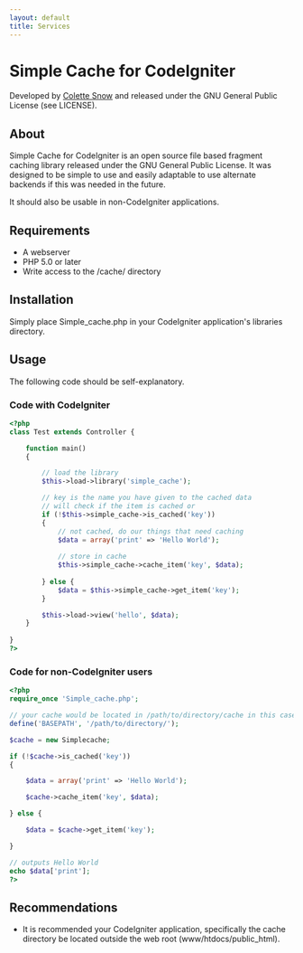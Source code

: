 ```yaml
---
layout: default
title: Services
---
```


# Simple Cache for CodeIgniter
Developed by [Colette Snow](http://colettesnow.com/) and released under the GNU General Public License (see LICENSE).

## About

Simple Cache for CodeIgniter is an open source file based fragment caching library released under the GNU General Public License. It was designed to be simple to use and easily adaptable to use alternate backends if this was needed in the future.

It should also be usable in non-CodeIgniter applications.

## Requirements

* A webserver
* PHP 5.0 or later
* Write access to the /cache/ directory

## Installation

Simply place Simple_cache.php in your CodeIgniter application's libraries directory.

## Usage

The following code should be self-explanatory.

### Code with CodeIgniter

```php
<?php
class Test extends Controller {

	function main()
	{

		// load the library
		$this->load->library('simple_cache');

		// key is the name you have given to the cached data
		// will check if the item is cached or 
		if (!$this->simple_cache->is_cached('key'))
		{
			// not cached, do our things that need caching
			$data = array('print' => 'Hello World');
	
			// store in cache
			$this->simple_cache->cache_item('key', $data);
	
		} else {
			$data = $this->simple_cache->get_item('key');
		}

		$this->load->view('hello', $data);
	}
	
}
?>
```

### Code for non-CodeIgniter users

```php
<?php
require_once 'Simple_cache.php';

// your cache would be located in /path/to/directory/cache in this case
define('BASEPATH', '/path/to/directory/');

$cache = new Simplecache;

if (!$cache->is_cached('key'))
{

	$data = array('print' => 'Hello World');	

	$cache->cache_item('key', $data);

} else {

	$data = $cache->get_item('key');	

}

// outputs Hello World
echo $data['print'];
?>
```

## Recommendations

* It is recommended your CodeIgniter application, specifically the cache directory be located outside the web root (www/htdocs/public_html).